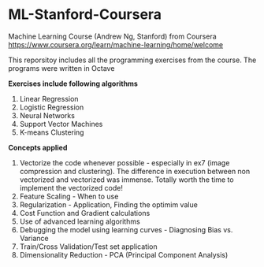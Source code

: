 # ML-Stanford-Coursera
Machine Learning Course (Andrew Ng, Stanford) from Coursera 
https://www.coursera.org/learn/machine-learning/home/welcome

This reporsitoy includes all the programming exercises from the course.
The programs were written in Octave

**Exercises include following algorithms**
1. Linear Regression
2. Logistic Regression
3. Neural Networks
4. Support Vector Machines
5. K-means Clustering

**Concepts applied**
1. Vectorize the code whenever possible - especially in ex7 (image compression and clustering). The difference in execution between non vectorized and vectorized was immense. Totally worth the time to implement the vectorized code! 
2. Feature Scaling - When to use
3. Regularization - Application, Finding the optimim value
4. Cost Function and Gradient calculations
5. Use of advanced learning algorithms
6. Debugging the model using learning curves - Diagnosing Bias vs. Variance
7. Train/Cross Validation/Test set application
8. Dimensionality Reduction - PCA (Principal Component Analysis)

